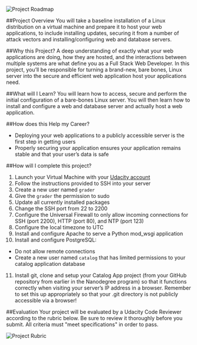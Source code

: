 ![Project Roadmap](http://i.imgur.com/S1VH83A.jpg)

##Project Overview
You will take a baseline installation of a Linux distribution on a virtual machine and prepare it to host your web applications, to include installing updates, securing it from a number of attack vectors and installing/configuring web and database servers.

##Why this Project?
A deep understanding of exactly what your web applications are doing, how they are hosted, and the interactions between multiple systems are what define you as a Full Stack Web Developer. In this project, you’ll be responsible for turning a brand-new, bare bones, Linux server into the secure and efficient web application host your applications need.

##What will I Learn?
You will learn how to access, secure and perform the initial configuration of a bare-bones Linux server. You will then learn how to install and configure a web and database server and actually host a web application.

##How does this Help my Career?
* Deploying your web applications to a publicly accessible server is the first step in getting users
* Properly securing your application ensures your application remains stable and that your user’s data is safe

##How will I complete this project?

1. Launch your Virtual Machine with your [Udacity account](https://www.udacity.com/account#!/development_environment)
2. Follow the instructions provided to SSH into your server
3. Create a new user named `grader`
4. Give the `grader` the permission to sudo
5. Update all currently installed packages
6. Change the SSH port from 22 to 2200
7. Configure the Universal Firewall to only allow incoming connections for SSH (port 2200), HTTP (port 80), and NTP (port 123)
8. Configure the local timezone to UTC
9. Install and configure Apache to serve a Python mod_wsgi application
10. Install and configure PostgreSQL:
* Do not allow remote connections
* Create a new user named `catalog` that has limited permissions to your catalog application database
11. Install git, clone and setup your Catalog App project (from your GitHub repository from earlier in the Nanodegree program) so that it functions correctly when visiting your server’s IP address in a browser. Remember to set this up appropriately so that your .git directory is not publicly accessible via a browser!

##Evaluation
Your project will be evaluated by a Udacity Code Reviewer according to the rubric below. Be sure to review it thoroughly before you submit. All criteria must "meet specifications" in order to pass.

![Project Rubric](http://i.imgur.com/DCax9jH.png)
